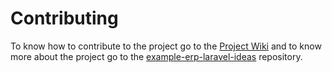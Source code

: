 # Contributing

To know how to contribute to the project go to the [Project Wiki][project-wiki-link] and to know more about the project go to the [example-erp-laravel-ideas][example-erp-laravel-ideas-link] repository.

[project-wiki-link]: https://github.com/afgloeden/example-erp-laravel-bootstrap/wiki
[example-erp-laravel-ideas-link]: https://github.com/afgloeden/example-erp-laravel-ideas